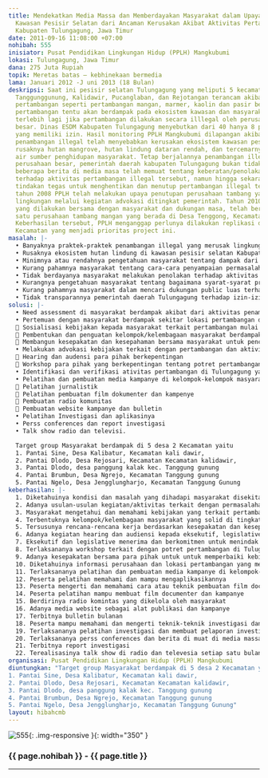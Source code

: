 ```yaml
---
title: Mendekatkan Media Massa dan Memberdayakan Masyarakat dalam Upaya Penyelamatan
  Kawasan Pesisir Selatan dari Ancaman Kerusakan Akibat Aktivitas Pertambangan di
  Kabupaten Tulungagung, Jawa Timur
date: 2011-09-16 11:08:00 +07:00
nohibah: 555
inisiator: Pusat Pendidikan Lingkungan Hidup (PPLH) Mangkubumi
lokasi: Tulungagung, Jawa Timur
dana: 275 Juta Rupiah
topik: Meretas batas – kebhinekaan bermedia
lama: Januari 2012 -J uni 2013 (18 Bulan)
deskripsi: Saat ini pesisir selatan Tulungagung yang meliputi 5 kecamatan yaitu Besuki,
  Tanggunggunung, Kalidawir, Pucanglaban, dan Rejotangan terancam akibat explotasi
  pertambangan seperti pertambangan mangan, marmer, kaolin dan pasir besi. Aktivitas
  pertambangan tentu akan berdampak pada ekosistem kawasan dan masyarakat sekitar,
  terlebih lagi jika pertambangan dilakukan secara illlegal oleh perusahaan-perusahaan
  besar. Dinas ESDM Kabupaten Tulungagung menyebutkan dari 40 hanya 8 perusahaan tambang
  yang memiliki izin. Hasil monitoring PPLH Mangkubumi dilapangan akibat aktivitas
  penambangan illegal telah menyebabkan kerusakan ekosistem kawasan pesisir seperti
  rusaknya hutan mangrove, hutan lindung dataran rendah, dan tercemarnya sumber mata
  air sumber penghidupan masyarakat. Tetap berjalannya penambangan illegal yang dilakukan
  perusahaan besar, pemerintah daerah kabupaten Tulungagung bukan tidak tahu, bahkan
  beberapa berita di media masa telah memuat tentang keberatan/penolakan masyarakat
  terhadap aktivitas pertambangan illegal tersebut, namun hingga sekarang tidak ada
  tindakan tegas untuk menghentikan dan menutup pertambangan illegal tersebut. Sejak
  tahun 2008 PPLH telah melakukan upaya penutupan perusahaan tambang yang merusak
  lingkungan melalui kegiatan advokasi ditingkat pemerintah. Tahun 2010 melalui kampanye
  yang dilakukan bersama dengan masyarakat dan dukungan masa, telah berhasil menutup
  satu perusahaan tambang mangan yang berada di Desa Tenggong, Kecamatan Rejotangan.
  Keberhasilan tersebut, PPLH menganggap perlunya dilakukan replikasi di 5 desa 2
  Kecamatan yang menjadi prioritas project ini.
masalah: |-
  • Banyaknya praktek-praktek penambangan illegal yang merusak lingkungan di kawasan pesisir selatan, kabupaten Tulungagung.
  • Rusaknya ekosistem hutan lindung di kawasan pesisir selatan Kabupaten Tulungagung akibat aktivitas pertambangan illegal.
  • Minimnya atau rendahnya pengetahuan masyarakat tentang dampak dari aktivitas penambangan di wilayah pesisir selatan
  • Kurang pahamnya masyarakat tentang cara-cara penyampaian permasalahan terkait aktivitas penambangan ke public luas
  • Tidak berdayanya masyarakat melakukan penolakan terhadap aktivitas penambangan illegal yang merusak lingkungan
  • Kurangnya pengetahuan masyarakat tentang bagaimana syarat-syarat proses perijinan yang harus dilalui oleh perusahaan konsesi penambangan
  • Kurang pahamnya masyarakat dalam mencari dukungan public luas terhadap parktek-praktek pertambangan illegal
  • Tidak transparannya pemerintah daerah Tulungagung terhadap izin-izin pengeluaran pertambangan
solusi: |-
  • Need assessment di masyarakat berdampak akibat dari aktivitas penambangan di 5 desa lokasi project
  • Pertemuan dengan masyarakat berdampak sekitar lokasi pertambangan di 5 desa 2 Kecamatan
   Sosialisasi kebijakan kepada masyarakat terkait pertambangan mulai dari izin, pelaksanaan, dan pasca penambangan
   Pembentukan dan penguatan kelompok/kelembagaan masyarakat berdampak
   Membangun kesepakatan dan kesepahaman bersama masyarakat untuk pencegahan dan penutupan penambangan yang merusak lingkungan
  • Melakukan advokasi kebijakan terkait dengan pertambangan dan aktivitasnya
   Hearing dan audensi para pihak berkepentingan
   Workshop para pihak yang berkepentingan tentang potret pertambangan di Tulungagung
  • Identifikasi dan verifikasi ativitas pertambangan di Tulungagung yang merusak lingkungan
  • Pelatihan dan pembuatan media kampanye di kelompok-kelompok masyarakat
   Pelatihan jurnalistik
   Pelatihan pembuatan film dokumenter dan kampenye
   Pembuatan radio komunitas
   Pembuatan website kampanye dan bulletin
  • Pelatihan Investigasi dan aplikasinya
  • Perss conferences dan report investigasi
  • Talk show radio dan televisi.

  Target group Masyarakat berdampak di 5 desa 2 Kecamatan yaitu
  1. Pantai Sine, Desa Kalibatur, Kecamatan kali dawir,
  2. Pantai Dlodo, Desa Rejosari, Kecamatan Kecamatan kalidawir,
  3. Pantai Dlodo, desa panggung kalak kec. Tanggung gunung
  4. Pantai Brumbun, Desa Ngrejo, Kecamatan Tanggung gunung
  5. Pantai Ngelo, Desa Jengglungharjo, Kecamatan Tanggung Gunung
keberhasilan: |-
  1. Diketahuinya kondisi dan masalah yang dihadapi masyarakat disekitar lokasi pertambangan
  2. Adanya usulan-usulan kegiatan/aktivitas terkait dengan permasalahan yang dihadapi masyarakat
  3. Masyarakat mengetahui dan memahami kebijakan yang terkait pertambangan mulai dari izin, pelaksanaan dan pasca penambangan
  4. Terbentuknya kelompok/kelembagaan masyarakat yang solid di tingkat basis
  5. Tersusunya rencana-rencana kerja berdasarkan kesepakatan dan kesepahaman bersama di tingkat masyarakat.
  6. Adanya kegiatan hearing dan audiensi kepada eksekutif, legislative, dan penegak hukum terkait dengan kebijakan pertambangan dan aktivitasnya
  7. Eksekutif dan legislative menerima dan berkomitmen untuk menindak lanjuti usulan dan masukan terkait dengan kebijakan pertambangan dan aktivitasnya.
  8. Terlaksananya workshop terkait dengan potret pertambangan di Tulugagung
  9. Adanya kesepakatan bersama para pihak untuk untuk memperbaiki kebijakan dan menindak perusahaan-perusahaan tambang yang merusak lingkungan dan illegal.
  10. Diketahuinya informasi perusahaan dan lokasi pertambangan yang merusak lingkungan
  11. Terlaksananya pelatihan dan pembuatan media kampanye di kelompok-kelompok masyarakat.
  12. Peserta pelatihan memahami dan mampu mengaplikasikannya
  13. Peserta mengerti dan memahami cara atau teknik pembuatan film documenter dan kampanye
  14. Peserta pelatihan mampu membuat film documenter dan kampanye
  15. Berdirinya radio komintas yang dikelola oleh masyarakat
  16. Adanya media website sebagai alat publikasi dan kampanye
  17. Terbitnya bulletin bulanan
  18. Peserta mampu memahami dan mengerti teknik-teknik investigasi dan penggunaan alat ivestigasi
  19. Terlaksananya pelatihan investigasi dan membuat pelaporan investigasi
  20. Terlaksananya perss conferences dan berita di muat di media massa local maupun nasional.
  21. Terbitnya report investigasi
  22. Terealisasinya talk show di radio dan televesia setiap satu bulan sekali terkait dampak aktivitas pertambangan dan kebijakannya.
organisasi: Pusat Pendidikan Lingkungan Hidup (PPLH) Mangkubumi
diuntungkan: "Target group Masyarakat berdampak di 5 desa 2 Kecamatan yaitu 
1. Pantai Sine, Desa Kalibatur, Kecamatan kali dawir, 
2. Pantai Dlodo, Desa Rejosari, Kecamatan Kecamatan kalidawir, 
3. Pantai Dlodo, desa panggung kalak kec. Tanggung gunung
4. Pantai Brumbun, Desa Ngrejo, Kecamatan Tanggung gunung
5. Pantai Ngelo, Desa Jengglungharjo, Kecamatan Tanggung Gunung"
layout: hibahcmb
---
```


![555](/static/img/hibahcmb/555.png){: .img-responsive }{: width="350" }

### {{ page.nohibah }} - {{ page.title }}

---
